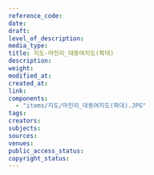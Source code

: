 ```yaml
---
reference_code: 
date: 
draft: 
level_of_description: 
media_type: 
title: 지도-마진리_대동여지도(확대) 
description: 
weight: 
modified_at: 
created_at: 
link: 
components: 
  - "items/지도/마진리_대동여지도(확대).JPG"
tags: 
creators: 
subjects: 
sources: 
venues: 
public_access_status: 
copyright_status: 
---
```

